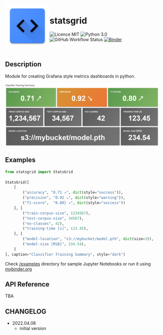 <img alt="Icon" src="https://raw.githubusercontent.com/thiagoolsilva/cryptography-cli/main/misc/app_icon.png" align="left" hspace="1" vspace="1">

# statsgrid

![Licence MIT](https://img.shields.io/github/license/pkubiak/statsgrid)
![Python 3.0](https://img.shields.io/badge/python-%3E%3D3.7-brightgreen)
![GitHub Workflow Status](https://img.shields.io/github/workflow/status/pkubiak/statsgrid/Python%20package)
[![Binder](https://mybinder.org/badge_logo.svg)](https://mybinder.org/v2/gh/pkubiak/statsgrid/HEAD?labpath=examples%2Fdemo.ipynb)

</br>

## Description

Module for creating Grafana style metrics dashboards in python.

![Preview image](/misc/preview.jpg)


## Examples

```python
from statsgrid import StatsGrid

StatsGrid([
    [
        ("accuracy", "0.71 ↗", dict(style="success")),
        ("precision", "0.92 ↘", dict(style="warning")),
        ("f1-score",  "0.80} ↗", dict(style="success"))
    ], [
        ("train-corpus-size", 1234567),
        ("test-corpus-size", 34567),
        ("no-classes", 42),
        ("training-time [s]", 123.45),
    ], [
        ("model-location", "s3://mybucket/model.pth", dict(size=3)),
        ("model-size [MiB]", 234.54), 
    ]
], caption="Classifier Training Summary", style="dark")
```

Check [/examples](/examples) directory for sample Jupyter Notebooks or run it using [mybinder.org](https://mybinder.org/v2/gh/pkubiak/statsgrid/HEAD?labpath=examples%2Fdemo.ipynb)

## API Reference
TBA

## CHANGELOG

- 2022.04.08
    - initial version 

